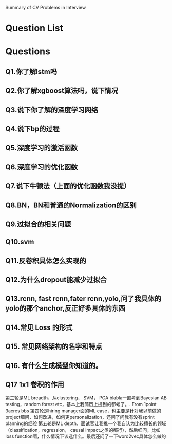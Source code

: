 
Summary of CV Problems in Interview

# Question List

# Questions

## Q1.你了解lstm吗

## Q2.你了解xgboost算法吗，说下情况

## Q3.说下你了解的深度学习网络

## Q4.说下bp的过程

## Q5.深度学习的激活函数

## Q6.深度学习的优化函数

## Q7.说下牛顿法（上面的优化函数我没提）

## Q8.BN，BN和普通的Normalization的区别

## Q9.过拟合的相关问题

## Q10.svm

## Q11.反卷积具体怎么实现的

## Q12.为什么dropout能减少过拟合

## Q13.rcnn, fast rcnn,fater rcnn,yolo,问了我具体的yolo的那个anchor,反正好多具体的东西

## Q14.常见 Loss 的形式

## Q15. 常见网络架构的名字和特点

## Q16. 有什么生成模型你知道的。

## Q17 1x1 卷积的作用

第三轮是ML breadth，从clustering， SVM， PCA blabla一直考到Bayesian AB testing，random forest etc，基本上我简历上提到的都考了。. From 1point 3acres bbs
第四轮是hiring manager面的ML case，也主要是针对我以前做的project细问，如何改进，如何更personalization，还问了问我有没有sprint planning的经验
第五轮是ML depth，面试官让我挑一个我自认为比较擅长的领域（classification，regression， causal impact之类的都行），然后细问，比如loss function啊，什么情况下该选什么。最后还问了一下word2vec具体怎么做的
